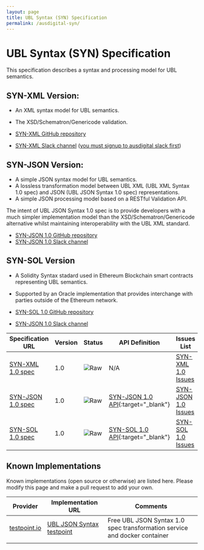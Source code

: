 ```yaml
---
layout: page
title: UBL Syntax (SYN) Specification
permalink: /ausdigital-syn/
---
```


# UBL Syntax (SYN) Specification

This specification describes a syntax and processing model for UBL semantics. 

## SYN-XML Version:

* An XML syntax model for UBL semantics.
* The XSD/Schematron/Genericode validation.

* [SYN-XML GitHub repository](https://github.com/ausdigital/ausdigital-syn-xml/)
* [SYN-XML Slack channel](https://ausdigital.slack.com/messages/spec-syn-xml/) ([you must signup to ausdigital slack first](https://chat.ausdigital.org/))

## SYN-JSON Version:

* A simple JSON syntax model for UBL semantics.
* A lossless transformation model between UBL XML (UBL XML Syntax 1.0 spec) and JSON (UBL JSON Syntax 1.0 spec) representations.
* A simple JSON processing model based on a RESTful Validation API.

The intent of UBL JSON Syntax 1.0 spec is to provide developers with a much simpler implementation model than the XSD/Schematron/Genericode alternative whilst maintaining interoperability with the UBL XML standard.

* [SYN-JSON 1.0 GitHub repository](https://github.com/ausdigital/ausdigital-syn-json)
* [SYN-JSON 1.0 Slack channel](https://ausdigital.slack.com/messages/spec-syn-json/)

## SYN-SOL Version

* A Solidity Syntax stadard used in Ethereum Blockchain smart contracts representing UBL semantics. 
* Supported by an Oracle implementation that provides interchange with parties outside of the Ethereum network.

* [SYN-SOL 1.0 GitHub repository](https://github.com/ausdigital/ausdigital-syn-sol)
* [SYN-JSON 1.0 Slack channel](https://ausdigital.slack.com/messages/spec-sol)

| Specification URL | Version | Status | API Definition | Issues List |
| ----------------- | ------  | ------ | -------------- | ----------- |
| [SYN-XML 1.0 spec](http://ausdigital.org/specs/ausdigital-syn-xml/1.0/) | 1.0 | ![Raw](http://rfc.unprotocols.org/spec:2/COSS/raw.svg) | N/A | [SYN-XML 1.0 Issues](https://github.com/ausdigital/ausdigital-syn-xml/issues)  |
| [SYN-JSON 1.0 spec](http://ausdigital.org/specs/ausdigital-syn-json/1.0/) | 1.0 | ![Raw](http://rfc.unprotocols.org/spec:2/COSS/raw.svg) | [SYN-JSON 1.0 API](http://swagger.testpoint.io?url=http://ausdigital.org/specs/ausdigital-syn-json/1.0/swagger.yaml){:target="_blank"}   | [SYN-JSON 1.0 Issues](https://github.com/ausdigital/ausdigital-syn-json/issues)  |
| [SYN-SOL 1.0 spec](http://ausdigital.org/specs/ausdigital-syn-sol/1.0/) | 1.0 | ![Raw](http://rfc.unprotocols.org/spec:2/COSS/raw.svg) | [SYN-SOL 1.0 API](http://swagger.testpoint.io?url=http://ausdigital.org/specs/ausdigital-syn-sol/1.0/swagger.yaml){:target="_blank"}   | [SYN-SOL 1.0 Issues](https://github.com/ausdigital/ausdigital-syn-sol/issues)  |

## Known Implementations

Known implementations (open source or otherwise) are listed here.  Please modify this page and make a pull request to add your own.

|Provider|Implementation URL|Comments|
|--------|------------------|--------|
|[testpoint.io](http://testpoint.io/) | [UBL JSON Syntax testpoint](http://testpoint.io/syn)| Free UBL JSON Syntax 1.0 spec transformation service and docker container|
|  |  |  |
